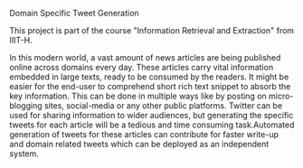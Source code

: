 
Domain Specific Tweet Generation

This project is part of the course "Information Retrieval and Extraction" from IIIT-H.

In this modern world, a vast amount of news articles are being published online
across domains every day. These articles carry vital information embedded in large
texts, ready to be consumed by the readers. It might be easier for the end-user to
comprehend short rich text snippet to absorb the key information. This can be done
in multiple ways like by posting on micro-blogging sites, social-media or any other
public platforms. Twitter can be used for sharing information to wider audiences, but
generating the specific tweets for each article will be a tedious and time consuming
task.Automated generation of tweets for these articles can contribute for faster
write-up and domain related tweets which can be deployed as an independent
system.

